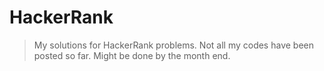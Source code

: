 # HackerRank

> My solutions for HackerRank problems.
> Not all my codes have been posted so far. Might be done by the month end.
